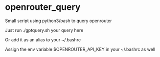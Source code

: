 # openrouter_query
Small script using python3/bash to query openrouter

Just run ./gptquery.sh your query here

Or add it as an alias to your ~/.bashrc

Assign the env variable $OPENROUTER_API_KEY in your ~/.bashrc as well
